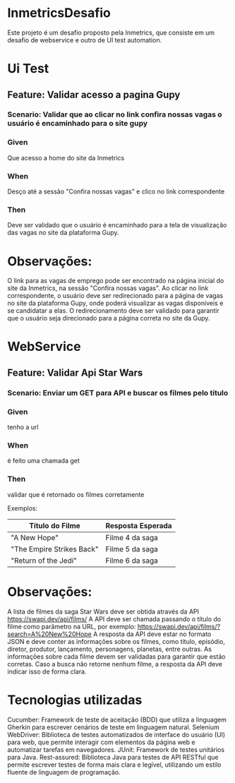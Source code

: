 # InmetricsDesafio
Este projeto é um desafio proposto pela Inmetrics, que consiste em um desafio de webservice e outro de UI test automation.

# Ui Test

## Feature: Validar acesso a pagina Gupy

### Scenario: Validar que ao clicar no link confira nossas vagas o usuário é encaminhado para o site gupy

###  Given

Que acesso a home do site da Inmetrics
###  When

Desço até a sessão "Confira nossas vagas" e clico no link correspondente
### Then

Deve ser validado que o usuário é encaminhado para a tela de visualização das vagas no site da plataforma Gupy.

# Observações:

O link para as vagas de emprego pode ser encontrado na página inicial do site da Inmetrics, na sessão "Confira nossas vagas".
Ao clicar no link correspondente, o usuário deve ser redirecionado para a página de vagas no site da plataforma Gupy, onde poderá visualizar as vagas disponíveis e se candidatar a elas.
O redirecionamento deve ser validado para garantir que o usuário seja direcionado para a página correta no site da Gupy.



# WebService

## Feature: Validar Api Star Wars

### Scenario: Enviar um GET para API e buscar os filmes pelo titulo

###  Given

tenho a url
###  When

é feito uma chamada get
### Then

validar que é retornado os filmes corretamente

Exemplos:

| Título do Filme           | Resposta Esperada     |
|---------------------------|-----------------------|
| "A New Hope"              | Filme 4 da saga       |
| "The Empire Strikes Back" | Filme 5 da saga       |
| "Return of the Jedi"      | Filme 6 da saga       |


# Observações:

A lista de filmes da saga Star Wars deve ser obtida através da API https://swapi.dev/api/films/
A API deve ser chamada passando o título do filme como parâmetro na URL, por exemplo: https://swapi.dev/api/films/?search=A%20New%20Hope
A resposta da API deve estar no formato JSON e deve conter as informações sobre os filmes, como título, episódio, diretor, produtor, lançamento, personagens, planetas, entre outras.
As informações sobre cada filme devem ser validadas para garantir que estão corretas.
Caso a busca não retorne nenhum filme, a resposta da API deve indicar isso de forma clara.

# Tecnologias utilizadas
Cucumber: Framework de teste de aceitação (BDD) que utiliza a linguagem Gherkin para escrever cenários de teste em linguagem natural.
Selenium WebDriver: Biblioteca de testes automatizados de interface do usuário (UI) para web, que permite interagir com elementos da página web e automatizar tarefas em navegadores.
JUnit: Framework de testes unitários para Java.
Rest-assured: Biblioteca Java para testes de API RESTful que permite escrever testes de forma mais clara e legível, utilizando um estilo fluente de linguagem de programação.
